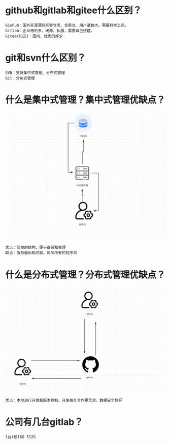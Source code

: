 # github和gitlab和gitee什么区别？

```shell
Giehub：国外开源源码托管仓库、全英文、用户基数大。需要科学上网。
Gitlab：企业用的多、闭源、私服，需要自己搭建。
Gitee(码云)：国内、优秀的库少
```

# git和svn什么区别？

```shell
SVN：支持集中式管理、分布式管理
Git：分布式管理
```

# 什么是集中式管理？集中式管理优缺点？

![image-20230503210225578](assets/Git/image-20230503210225578.png)

```
优点：简单的结构、便于备份和管理
缺点：服务器出现问题，影响所有的程序员
```

# 什么是分布式管理？分布式管理优缺点？

![image-20230503210934120](assets/Git/image-20230503210934120.png)

```
优点：本地进行开发和版本控制、开发相互合作更灵活。数据安全性好
```

# 公司有几台gitlab？

```
1台4核16G 512G
```

